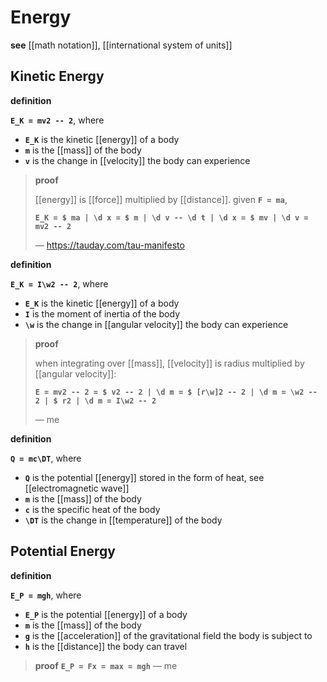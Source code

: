 # Energy

**see** [[math notation]], [[international system of units]]

## Kinetic Energy

**definition**

**`E_K = mv2 -- 2`**, where

- **`E_K`** is the kinetic [[energy]] of a body
- **`m`** is the [[mass]] of the body
- **`v`** is the change in [[velocity]] the body can experience

> **proof**
>
> [[energy]] is [[force]] multiplied by [[distance]]. given **`F = ma`**,
>
> **`E_K = $ ma | \d x = $ m | \d v -- \d t | \d x = $ mv | \d v = mv2 -- 2`**
>
> &mdash; <https://tauday.com/tau-manifesto>

**definition**

**`E_K = I\w2 -- 2`**, where

- **`E_K`** is the kinetic [[energy]] of a body
- **`I`** is the moment of inertia of the body
- **`\w`** is the change in [[angular velocity]] the body can experience

> **proof**
>
> when integrating over [[mass]], [[velocity]] is radius multiplied by [[angular velocity]]:
>
> **`E = mv2 -- 2 = $ v2 -- 2 | \d m = $ [r\w]2 -- 2 | \d m = \w2 -- 2 | $ r2 | \d m = I\w2 -- 2`**
>
> &mdash; me

**definition**

**`Q = mc\DT`**, where

- **`Q`** is the potential [[energy]] stored in the form of heat, see [[electromagnetic wave]]
- **`m`** is the [[mass]] of the body
- **`c`** is the specific heat of the body
- **`\DT`** is the change in [[temperature]] of the body

## Potential Energy

**definition**

**`E_P = mgh`**, where

- **`E_P`** is the potential [[energy]] of a body
- **`m`** is the [[mass]] of the body
- **`g`** is the [[acceleration]] of the gravitational field the body is subject to
- **`h`** is the [[distance]] the body can travel

> **proof** **`E_P = Fx = max = mgh`** &mdash; me
